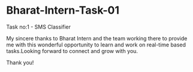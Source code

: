 # Bharat-Intern-Task-01

Task no:1 - SMS Classifier

My sincere thanks to Bharat Intern and the team working there to provide me with this wonderful opportunity to learn and work on real-time based tasks.Looking forward to connect and grow with you.

Thank you!
